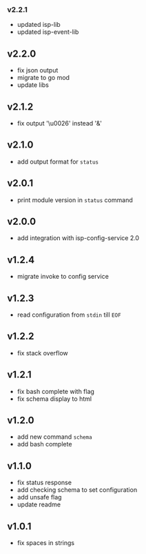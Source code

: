 ### v2.2.1
* updated isp-lib
* updated isp-event-lib
## v2.2.0
* fix json output
* migrate to go mod
* update libs
## v2.1.2
* fix output '\u0026' instead '&'
## v2.1.0
* add output format for `status`
## v2.0.1
* print module version in `status` command
## v2.0.0
* add integration with isp-config-service 2.0
## v1.2.4
* migrate invoke to config service
## v1.2.3
* read configuration from `stdin` till `EOF`
## v1.2.2
* fix stack overflow
## v1.2.1
* fix bash complete with flag
* fix schema display to html
## v1.2.0
* add new command `schema`
* add bash complete
## v1.1.0
* fix status response
* add checking schema to set configuration
* add unsafe flag
* update readme
## v1.0.1
* fix spaces in strings
